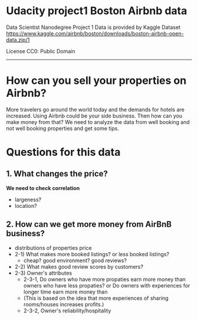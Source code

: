 # Udacity project1 Boston Airbnb data

Data Scientist Nanodegree Project 1
Data is provided by Kaggle Dataset https://www.kaggle.com/airbnb/boston/downloads/boston-airbnb-open-data.zip/1

License CC0: Public Domain

---
# How can you sell your properties on Airbnb?
More travelers go around the world today and the demands for hotels are increased. Using Airbnb could be your side business.
Then how can you make money from that? We need to analyze the data from well booking and not well booking properties and get some tips.

# Questions for this data
## 1. What changes the price?
**We need to check correlation**
- largeness?
- location?

## 2. How can we get more money from AirBnB business?
 - distributions of properties price
 - 2-1) What makes more booked listings? or less booked listings?
     - cheap? good environment? good reviews?
 - 2-2) What makes good review scores by customers?
 - 2-3) Owner's attributes
     - 2-3-1, Do owners who have more propaties earn more money than owners who have less propaties? or Do owners with experiences for longer time earn more money than 
      - (This is based on the idea that more experiences of sharing rooms/houses increases profits.)
     - 2-3-2, Owner's reliability/hospitality
